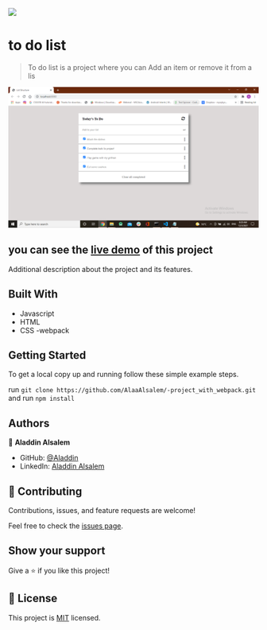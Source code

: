 ![](https://img.shields.io/badge/Microverse-blueviolet)

# to do list

> To do list is a project where you can Add an item or remove it from a lis 

![screenshot](./app_screenshot.png)
## you can see the  [live demo](https://alaaalsalem.github.io/rto_do_list/dist) of this project

Additional description about the project and its features.

## Built With

- Javascript
- HTML
- CSS
-webpack

## Getting Started

To get a local copy up and running follow these simple example steps.

run `git clone https://github.com/AlaaAlsalem/-project_with_webpack.git` and run `npm install`



## Authors

👤 **Aladdin Alsalem**


- GitHub: [@Aladdin](https://github.com/AlaaAlsalem)
- LinkedIn: [Aladdin Alsalem](https://www.linkedin.com/in/aladdin-alsalem-5a68ba1a0/)
## 🤝 Contributing

Contributions, issues, and feature requests are welcome!

Feel free to check the [issues page](../../issues/).

## Show your support

Give a ⭐️ if you like this project!


## 📝 License

This project is [MIT](./MIT.md) licensed.
